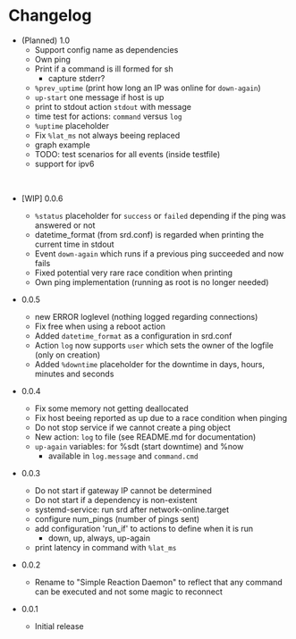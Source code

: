 
# Changelog


* (Planned) 1.0
    * Support config name as dependencies
    * Own ping
    * Print if a command is ill formed for sh
        * capture stderr?
    * `%prev_uptime` (print how long an IP was online for `down-again`)
    * `up-start` one message if host is up
    * print to stdout action `stdout` with message
    * time test for actions: `command` versus `log`
    * `%uptime` placeholder
    * Fix `%lat_ms` not always beeing replaced
    * graph example
    * TODO: test scenarios for all events (inside testfile)
    * support for ipv6

<br />

* [WIP] 0.0.6
    * `%status` placeholder for `success` or `failed` depending if the ping was answered or not
    * datetime_format (from srd.conf) is regarded when printing the current time in stdout
    * Event `down-again` which runs if a previous ping succeeded and now fails
    * Fixed potential very rare race condition when printing
    * Own ping implementation (running as root is no longer needed)

* 0.0.5
    * new ERROR loglevel (nothing logged regarding connections)
    * Fix free when using a reboot action
    * Added `datetime_format` as a configuration in srd.conf
    * Action `log` now supports `user` which sets the owner of the logfile (only on creation)
    * Added `%downtime` placeholder for the downtime in days, hours, minutes and seconds

* 0.0.4
    * Fix some memory not getting deallocated
    * Fix host beeing reported as up due to a race condition when pinging
    * Do not stop service if we cannot create a ping object
    * New action: `log` to file (see README.md for documentation)
    * `up-again` variables: for %sdt (start downtime) and %now
        * available in `log.message` and `command.cmd`

* 0.0.3
    * Do not start if gateway IP cannot be determined
    * Do not start if a dependency is non-existent
    * systemd-service: run srd after network-online.target
    * configure num_pings (number of pings sent)
    * add configuration 'run_if' to actions to define when it is run
        * down, up, always, up-again
    * print latency in command with `%lat_ms`

* 0.0.2
    * Rename to "Simple Reaction Daemon" to reflect that any command can be executed and not some magic to reconnect

* 0.0.1
    * Initial release
